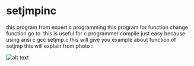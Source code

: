 # setjmpinc
this program from expert c programming
this program for function change function go to.
this is useful for c programmer
compile just easy because using ansi c
gcc setjmp.c
this will give you example about function of setjmp
this will explain from photo :

![alt text](https://github.com/thelooserman/setjmpinc//blob/master/Screenshot_14.png?raw=true)
